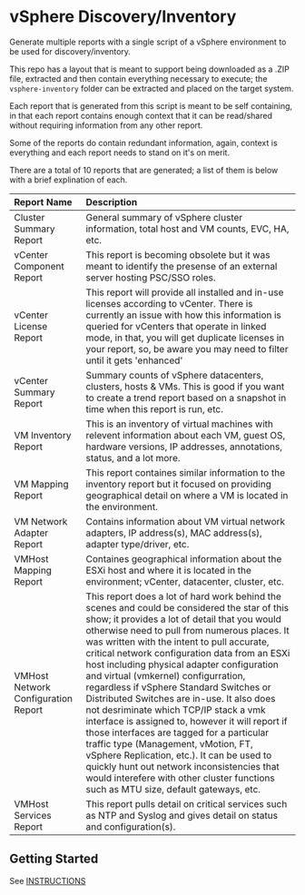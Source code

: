# vSphere Discovery/Inventory

Generate multiple reports with a single script of a vSphere environment to be used for discovery/inventory.

This repo has a layout that is meant to support being downloaded as a .ZIP file, extracted and then contain everything necessary to execute; the `vsphere-inventory` folder can be extracted and placed on the target system.

Each report that is generated from this script is meant to be self containing, in that each report contains enough context that it can be read/shared without requiring information from any other report.

Some of the reports do contain redundant information, again, context is everything and each report needs to stand on it's on merit.

There are a total of 10 reports that are generated; a list of them is below with a brief explination of each.

| Report Name | Description |
|:------------|:------------|
| Cluster Summary Report | General summary of vSphere cluster information, total host and VM counts, EVC, HA, etc.
| vCenter Component Report | This report is becoming obsolete but it was meant to identify the presense of an external server hosting PSC/SSO roles.
| vCenter License Report | This report will provide all installed and in-use licenses according to vCenter. There is currently an issue with how this information is queried for vCenters that operate in linked mode, in that, you will get duplicate licenses in your report, so, be aware you may need to filter until it gets 'enhanced'
| vCenter Summary Report | Summary counts of vSphere datacenters, clusters, hosts & VMs. This is good if you want to create a trend report based on a snapshot in time when this report is run, etc.
| VM Inventory Report | This is an inventory of virtual machines with relevent information about each VM, guest OS, hardware versions, IP addresses, annotations, status, and a lot more.
| VM Mapping Report | This report containes similar information to the inventory report but it focused on providing geographical detail on where a VM is located in the environment.
| VM Network Adapter Report | Contains information about VM virtual network adapters, IP address(s), MAC address(s), adapter type/driver, etc.
| VMHost Mapping Report | Containes geographical information about the ESXi host and where it is located in the environment; vCenter, datacenter, cluster, etc.
| VMHost Network Configuration Report | This report does a lot of hard work behind the scenes and could be considered the star of this show; it provides a lot of detail that you would otherwise need to pull from numerous places. It was written with the intent to pull accurate, critical network configuration data from an ESXi host including physical adapter configuration and virtual (vmkernel) configurration, regardless if vSphere Standard Switches or Distributed Switches are in-use. It also does not desriminate which TCP/IP stack a vmk interface is assigned to, however it will report if those interfaces are tagged for a particular traffic type (Management, vMotion, FT, vSphere Replication, etc.). It can be used to quickly hunt out network inconsistencies that would interefere with other cluster functions such as MTU size, default gateways, etc.
| VMHost Services Report | This report pulls detail on critical services such as NTP and Syslog and gives detail on status and configuration(s).

## Getting Started

See [INSTRUCTIONS](.\vSphere-Inventory\INSTRUCTIONS.md)
